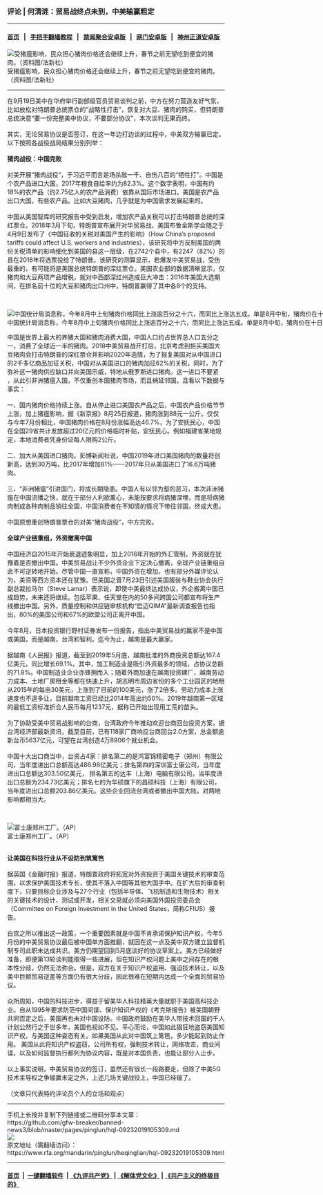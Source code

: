 ### 评论 | 何清涟：贸易战终点未到，中美输赢粗定
------------------------

#### [首页](https://github.com/gfw-breaker/banned-news3/blob/master/README.md) &nbsp;&nbsp;|&nbsp;&nbsp; [手把手翻墙教程](https://github.com/gfw-breaker/guides/wiki) &nbsp;&nbsp;|&nbsp;&nbsp; [禁闻聚合安卓版](https://github.com/gfw-breaker/bn-android) &nbsp;&nbsp;|&nbsp;&nbsp; [网门安卓版](https://github.com/oGate2/oGate) &nbsp;&nbsp;|&nbsp;&nbsp; [神州正道安卓版](https://github.com/SzzdOgate/update) 



<div id="headerimg">
 <img alt="受猪瘟影响，民众担心猪肉价格还会继续上升，春节之前无望吃到便宜的猪肉。（资料图/法新社）" src="https://www.rfa.org/mandarin/yataibaodao/jingmao/hc-09132019124550.html/hc913g.jpg/@@images/e32b0c86-617e-4c00-8f1f-03a529f957ea.jpeg" title="受猪瘟影响，民众担心猪肉价格还会继续上升，春节之前无望吃到便宜的猪肉。（资料图/法新社）"/>
 <div id="headerimgcontents">
  <div id="headerimgcaption">
   <span>
    受猪瘟影响，民众担心猪肉价格还会继续上升，春节之前无望吃到便宜的猪肉。（资料图/法新社）
   </span>
   <!-- zoomattribute -->
  </div>
  <!-- headerimgcaption -->
 </div>
 <!-- headerimagecontents -->
</div>

<hr/>
<div id="storytext">
 <div>
  <div class="slot_header">
  </div>
 </div>
 <p>
  在9月19日美中在华府举行副部级官员贸易谈判之前，中方在努力营造友好气氛，比如放松对特朗普总统票仓的“战略性打击”，恢复对大豆、猪肉的购买，但特朗普总统决意“要一份完整美中协议，不要部分协议”，本次谈判无果而终。
  <br/>
  <br/>
  其实，无论贸易协议是否签订，在这一年边打边谈的过程中，中美双方输赢已定。以下按照各战役战局结果分别列举：
  <br/>
  <br/>
  <b>
   猪肉战役：中国完败
  </b>
  <br/>
  <br/>
  对美开展“猪肉战役”，于习近平而言是场杀敌一千、自伤八百的“牺牲打”。中国是个农产品进口大国，2017年粮食自给率约为82.3%。这个数字表明，中国有约18%的农产品（约2.75亿人的农产品消费）依靠从国际市场进口。美国是农产品出口大国，有些农产品，比如大豆猪肉，几乎就是为中国需求发展起来的。
  <br/>
  <br/>
  中国从美国智库的研究报告中受到启发，增加农产品关税可以打击特朗普总统的深红票仓。2018年3月下旬，特朗普宣布展开对华贸易战，美国布鲁金斯学会随之于4月9日发布了《中国征收的关税对美国产生的影响》（How China’s proposed tariffs could affect U.S. workers and industries），该研究将中方反制美国的两份关税清单的影响细化到美国的县这一层级，在2742个县中，有2247（82%）的县在2016年将选票投给了特朗普。该研究的测算显示，若爆发中美贸易战，受伤最重的，有可能将是美国总统特朗普的深红票仓。美国农业部的数据清晰显示，仅猪肉和大豆两项产品增税，就对中西部深红州造成巨大冲击：2016年美国大选期间，在排名前十位的大豆和猪肉出口州中，特朗普赢得了其中各8个的支持。
 </p>
 <p>
  <br/>
  <div class="image-inline captioned" style="width:1500px;">
   <div style="width:1500px;">
    <img alt="中国统计局消息称，今年8月中上旬猪肉价格同比上涨逾百分之十六，而同比上涨达五成。单是8月中旬，猪肉价在十日内急升16％。（资料图/法新社）" src="https://www.rfa.org/mandarin/yataibaodao/jingmao/ql1-08262019051129.html/000_1IK0ME.jpg" title="中国统计局消息称，今年8月中上旬猪肉价格同比上涨逾百分之十六，而同比上涨达五成。单是8月中旬，猪肉价在十日内急升16％。（资料图/法新社）"/>
   </div>
   <div class="image-caption">
    <span style="width:1500px;">
     中国统计局消息称，今年8月中上旬猪肉价格同比上涨逾百分之十六，而同比上涨达五成。单是8月中旬，猪肉价在十日内急升16％。（资料图/法新社）
    </span>
    <span class="copyright">
    </span>
   </div>
  </div>
 </p>
 <p>
  中国是世界上最大的养猪大国和猪肉消费大国，中国人口约占世界总人口五分之一，消费了全球近一半的猪肉。2018中美贸易战开打后，北京考虑到拒买美国大豆猪肉会打击特朗普的深红票仓并影响2020年选情，为了报复美国对从中国进口的2千多亿商品加征关税，中国对从美国进口的猪肉加征62%的关税，同时，为了弥补这一猪肉供应缺口并向美国示威，特地从俄罗斯进口猪肉。这一进口不要紧 ，从此引非洲猪瘟入国，不仅重创本国猪肉市场，而且祸延邻国。且看以下数据与事实：
  <br/>
  <br/>
  一、国内猪肉价格持续上涨。自从停止进口美国农产品之后，中国农产品价格节节上涨，加上猪瘟影响，据《新京报》8月25日报道，猪肉涨到88元一公斤。仅仅与今年7月份相比，中国猪肉价格在8月份涨幅高达46.7%，为了安抚民心，中国在全国29省共计发放超过20亿元的价格临时补贴，安抚民心。例如福建省某地规定，本地消费者凭身份证每人限购2公斤。
  <br/>
  <br/>
  二、加大从美国进口猪肉。彭博新闻社说，中国2019年进口美国猪肉的数量将创新高，达到30万吨，比2017年增加81%——2017年只从美国进口了16.6万吨猪肉。
  <br/>
  <br/>
  三、“非洲猪瘟”引进国门，将成长期隐患。中国人有以邻为壑的恶习，本次非洲猪瘟在中国流播之快，就在于部分人利欲薰心，未能按要求将病猪深埋，而是将病猪肉制成各种肉制品销往全国，中国消费者在不知情的情况下带往邻国，终成大患。
  <br/>
  <br/>
  中国原想重创特朗普票仓的对美“猪肉战役”，中方完败。
  <br/>
  <br/>
  <b>
   全球产业链重组，外资撤离中国
  </b>
  <br/>
  <br/>
  中国经济自2015年开始衰退迹象明显，加上2016年开始的外汇管制，外资就在犹豫着是否撤出中国。中美贸易战让不少外资企业下定决心撤离，全球产业链重组自此不可逆转地开始。尽管中国一直宣称，中国外资在增加，也有部分外媒评论认为，美资等西方资本还在犹豫。但美国之音7月23日引述美国服装与鞋业协会执行副总裁拉马尔（Steve Lamar）表示说，即使中美最终达成协议，外企搬离中国已成趋势，未来还将继续。包括苹果、任天堂在内的50多间跨国公司都宣布将生产线撤出中国。另外，质量控制和供应链审核机构“启迈QIMA”最新调查报告也指出，80%的美国公司和67%的欧盟公司正离开中国。
  <br/>
  <br/>
  今年8月，日本投资银行野村证券发布一份报告，指出中美贸易战的赢家不是中国或美国，而是越南，台湾和智利。迄今为止，越南是最大赢家。
  <br/>
  <br/>
  据越南《人民报》报道，截至到2019年5月底，越南批准的外商投资总额达167.4亿美元，同比增长69.1%。其中，加工制造业是吸引外资最多的领域，占协议总额的71.8%。中国制造业企业亦蜂拥而入；随着外商加速在越南投资建厂，越南劳动力成本、土地厂房租金等都在快速上升，胡志明市周边省份的多个工业园区的地租从2015年的每亩30美元，上涨到了目前的100美元，涨了2倍多。劳动力成本上涨速度也不遑多让，目前越南工资已经比2014年高出约50%。2019年越南第一区域的最低工资标准折合人民币每月1237元，据称已开始出现用工荒的苗头。
  <br/>
  <br/>
  为了协助受美中贸易战影响的台商，台湾政府今年推动欢迎台商回台投资方案，据台湾经济部最新资讯，截至目前，已有118家厂商响应台商回台2.0方案，总金额逾新台币5637亿元，可望在台湾创造4万8906个就业机会。
  <br/>
  <br/>
  中国十大出口商当中，台资占4家：排名第二的是鸿富锦精密电子（郑州）有限公司，当年度进出口总额高达486.98亿美元；排名第四的深圳富士康公司，当年度进出口总额达303.50亿美元， 排名第五的达丰（上海）电脑有限公司，当年度进出口总额为234.73亿美元；排名七的为华硕旗下的昌硕科技（上海）有限公司，当年度进出口总额203.86亿美元。这些企业回流台湾或者撤出中国大陆，对两地影响都相当大。
 </p>
 <p>
  <br/>
  <div class="image-inline captioned" style="width:624px;">
   <div style="width:624px;">
    <img alt="富士康郑州工厂。（AP）" src="https://www.rfa.org/mandarin/yataibaodao/renquanfazhi/hc-11232017110213.html/3edc22bab7ef19c0e962d9ef1956ff0a.jpg" title="富士康郑州工厂。（AP）"/>
   </div>
   <div class="image-caption">
    <span style="width:624px;">
     富士康郑州工厂。（AP）
    </span>
    <span class="copyright">
    </span>
   </div>
  </div>
  <br/>
  <b>
  </b>
 </p>
 <p>
  <b>
   让美国在科技行业从不设防到筑篱笆
  </b>
  <br/>
  <br/>
  据英国《金融时报》报道，特朗普政府将拓宽对外资投资于美国关键技术的审查范围，以求保护美国技术专长，使其不落入中国等其他大国手中。在扩大后的审查制度下，只要目标企业涉及与27个行业（包括半导体、飞机制造和生物技术）相关的关键技术的设计、测试或开发，相关交易就必须向美国外国投资委员会（Committee on Foreign Investment in the United States，简称CFIUS）报告。
  <br/>
  <br/>
  白宫之所以推出这一政策，一个重要因素就是中国不肯承诺保护知识产权，今年5月份的中美贸易协议最后被中国单方面推翻，就因在这一点及美中双方建立监督机制专司此职未达成共识。美方仍期望回到5月底谈好的协议草案上。美方已经做好准备，即便第13轮谈判能取得一些进展，但在知识产权问题上美中之间存在的根本性分歧，仍然无法弥合。但是，双方在关于知识产权盗用、强迫技术转让，以及美中巨额贸易逆差等方面仍有很大分歧，因此很难在短期内达成一个全面的贸易协议。
  <br/>
  <br/>
  众所周知，中国的科技进步，得益于留美华人科技精英大量就职于美国高科技企业。自从1995年要求防范中国间谍、保护知识产权的《考克斯报告》被美国朝野共同否定之后，美国再也未对中国设防。中国政府鼓励在美华人带技术回国的千人计划公然行之于世多年，美国也视如不见。平心而论，中国如此猖狂地盗窃美国知识产权，与美国这种姿态有关。如果美国从此对中国筑上篱笆，多少能起到防止作用。 美国从此将知识产权盗窃，公司所有权，强制技术转让，网络攻击，商业间谍，以及如何监督执行都列为协议内容，既是对本国负责，也能让部分人止步。
  <br/>
  <br/>
  以上事实说明，中美贸易协议的签订，虽然还有很长一段路要走，但除了中美5G技术主导权之争输赢未定之外，上述几场关键战役上，中国已经输了。
  <br/>
  <br/>
  （文章只代表特约评论员个人的立场和观点）
 </p>
</div>

<hr/>
手机上长按并复制下列链接或二维码分享本文章：<br/>
https://github.com/gfw-breaker/banned-news3/blob/master/pages/pinglun/hql-09232019105309.md <br/>
<a href='https://github.com/gfw-breaker/banned-news3/blob/master/pages/pinglun/hql-09232019105309.md'><img src='https://github.com/gfw-breaker/banned-news3/blob/master/pages/pinglun/hql-09232019105309.md.png'/></a> <br/>
原文地址（需翻墙访问）：https://www.rfa.org/mandarin/pinglun/heqinglian/hql-09232019105309.html


------------------------
#### [首页](https://github.com/gfw-breaker/banned-news3/blob/master/README.md) &nbsp;|&nbsp; [一键翻墙软件](https://github.com/gfw-breaker/nogfw/blob/master/README.md) &nbsp;| [《九评共产党》](https://github.com/gfw-breaker/9ping.md/blob/master/README.md#九评之一评共产党是什么) | [《解体党文化》](https://github.com/gfw-breaker/jtdwh.md/blob/master/README.md) | [《共产主义的终极目的》](https://github.com/gfw-breaker/gczydzjmd.md/blob/master/README.md)


<img src='http://gfw-breaker.win/banned-news3/pages/pinglun/hql-09232019105309.md' width='0px' height='0px'/>